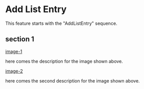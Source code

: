 # Add List Entry

This feature starts with the "AddListEntry" sequence.

## section 1

[image-1](./1.png)

here comes the description for the image shown above.

[image-2](./2.png)

here comes the second description for the image shown above.

